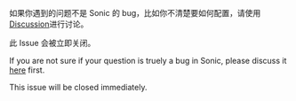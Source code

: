 如果你遇到的问题不是 Sonic 的 bug，比如你不清楚要如何配置，请使用[Discussion](https://github.com/go-sonic/discussion/issues)进行讨论。

此 Issue 会被立即关闭。

If you are not sure if your question is truely a bug in Sonic, please discuss it [here](https://github.com/go-sonic/discussion/issues) first.

This issue will be closed immediately.
